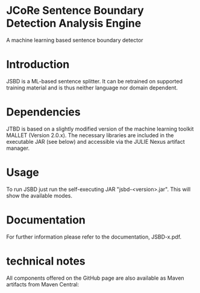 # JCoRe Sentence Boundary Detection Analysis Engine
A machine learning based sentence boundary detector

Introduction
============
JSBD is a ML-based sentence splitter. It can be retrained on supported
training material and is thus neither language nor domain dependent.



Dependencies
============ 
JTBD is based on a slightly modified version of the machine learning toolkit MALLET (Version 2.0.x). The necessary libraries are included in the executable JAR (see below) and accessible via the JULIE Nexus artifact manager.


Usage
=====

To run JSBD just run the self-executing JAR "jsbd-&lt;version&gt;.jar". This will show the available modes.

Documentation
==============
For further information please refer to the documentation, JSBD-x.pdf.

technical notes
=========

All components offered on the GitHub page are also available as Maven artifacts from Maven Central:
